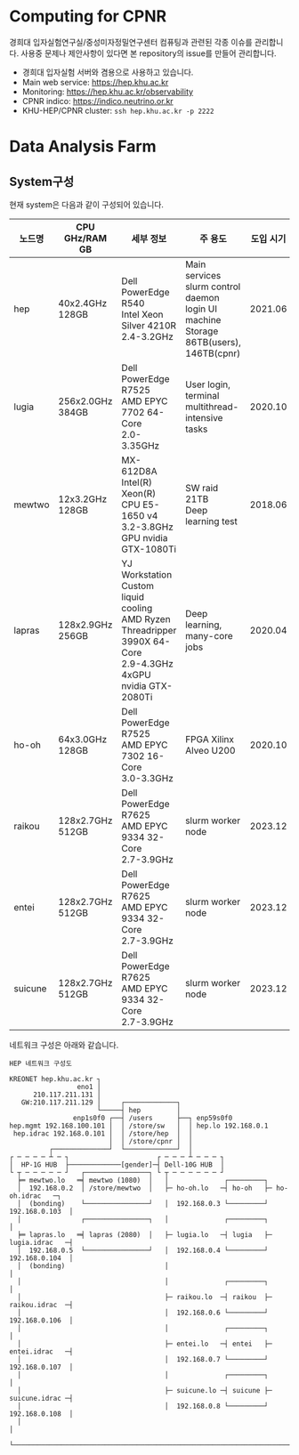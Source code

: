 # Computing for CPNR
경희대 입자실험연구실/중성미자정밀연구센터 컴퓨팅과 관련된 각종 이슈를 관리합니다.
사용중 문제나 제안사항이 있다면 본 repository의 issue를 만들어 관리합니다.

- 경희대 입자실험 서버와 겸용으로 사용하고 있습니다.
- Main web service: https://hep.khu.ac.kr
- Monitoring: https://hep.khu.ac.kr/observability
- CPNR indico: https://indico.neutrino.or.kr
- KHU-HEP/CPNR cluster: `ssh hep.khu.ac.kr -p 2222`

# Data Analysis Farm
## System구성
현재 system은 다음과 같이 구성되어 있습니다.

| 노드명 | CPU GHz/RAM GB | 세부 정보 | 주 용도 | 도입 시기 |
|---|---|---|---|---|
| hep | 40x2.4GHz<br/>128GB | Dell PowerEdge R540<br/>Intel Xeon Silver 4210R<br/>2.4-3.2GHz | Main services<br/>slurm control daemon<br/>login UI machine<br/>Storage 86TB(users), 146TB(cpnr) | 2021.06 |
| lugia | 256x2.0GHz<br/>384GB | Dell PowerEdge R7525<br/>AMD EPYC 7702 64-Core<br/>2.0-3.35GHz | User login, terminal<br/>multithread-intensive tasks | 2020.10 |
| mewtwo | 12x3.2GHz<br/>128GB | MX-612D8A<br/>Intel(R) Xeon(R) CPU E5-1650 v4<br/>3.2-3.8GHz<br/>GPU nvidia GTX-1080Ti | SW raid 21TB<br/>Deep learning test | 2018.06 |
| lapras | 128x2.9GHz<br/>256GB | YJ Workstation Custom liquid cooling<br/>AMD Ryzen Threadripper 3990X 64-Core<br/>2.9-4.3GHz<br/>4xGPU nvidia GTX-2080Ti | Deep learning, many-core jobs | 2020.04 |
| ho-oh | 64x3.0GHz<br/>128GB | Dell PowerEdge R7525<br/>AMD EPYC 7302 16-Core<br/>3.0-3.3GHz | FPGA Xilinx Alveo U200 | 2020.10 |
| raikou | 128x2.7GHz<br/>512GB | Dell PowerEdge R7625<br/>AMD EPYC 9334 32-Core<br/>2.7-3.9GHz | slurm worker node | 2023.12 |
| entei | 128x2.7GHz<br/>512GB | Dell PowerEdge R7625<br/>AMD EPYC 9334 32-Core<br/>2.7-3.9GHz | slurm worker node | 2023.12 |
| suicune | 128x2.7GHz<br/>512GB | Dell PowerEdge R7625<br/>AMD EPYC 9334 32-Core<br/>2.7-3.9GHz | slurm worker node | 2023.12 |

네트워크 구성은 아래와 같습니다.
```
HEP 네트워크 구성도

KREONET hep.khu.ac.kr ┐
                 eno1 │
      210.117.211.131 │
   GW:210.117.211.129 │     ┌─────────────┐
                      └─────┤ hep         │
                enp1s0f0 ┌──┤ /users      ├──┐ enp59s0f0
hep.mgmt 192.168.100.101 │  │ /store/sw   │  │ hep.lo 192.168.0.1
 hep.idrac 192.168.0.101 │  │ /store/hep  │  │ 
                         │  │ /store/cpnr │  │
          ┌──────────────┘  └─────────────┘  │ 
┌ ─ ─ ─ ─ ┴ ─ ┐                      ┌ ─ ─ ─ ┴ ─ ─ ─ ┐
│  HP-1G HUB  ├─────────────[gender]─┤ Dell-10G HUB  │ 
└ ┬ ─ ─ ─ ─ ─ ┘   ┌────────────────┐ └ ┬ ─ ─ ─ ─ ─ ─ ┘               
  ╞═ mewtwo.lo   ═╡ mewtwo (1080)  │   │              ┌─────────┐  
  │  192.168.0.2  │ /store/mewtwo  │   ├─ ho-oh.lo   ─┤ ho-oh   ├─ ho-oh.idrac   ─┐
  │  (bonding)    └────────────────┘   │  192.168.0.3 └─────────┘  192.168.0.103  │
  │               ┌────────────────┐   │              ┌─────────┐                 │
  ╞═ lapras.lo   ═╡ lapras (2080)  │   ├─ lugia.lo   ─┤ lugia   ├─ lugia.idrac   ─┤
  │  192.168.0.5  └────────────────┘   │  192.168.0.4 └─────────┘  192.168.0.104  │
  │  (bonding)                         │                                          │
  │                                    │              ┌─────────┐                 │
  │                                    ├─ raikou.lo  ─┤ raikou  ├─ raikou.idrac  ─┤
  │                                    │  192.168.0.6 └─────────┘  192.168.0.106  │
  │                                    │              ┌─────────┐                 │
  │                                    ├─ entei.lo   ─┤ entei   ├─ entei.idrac   ─┤
  │                                    │  192.168.0.7 └─────────┘  192.168.0.107  │
  │                                    │              ┌─────────┐                 │
  │                                    ├─ suicune.lo ─┤ suicune ├─ suicune.idrac ─┤
  │                                    │  192.168.0.8 └─────────┘  192.168.0.108  │
  │                                                                               │
  └───────────────────────────────────────────────────────────────────────────────┘
```
